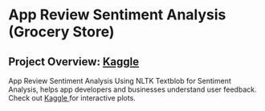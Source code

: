 # App Review Sentiment Analysis (Grocery Store)

## Project Overview: <a href ="https://www.kaggle.com/code/chethanp34/thread-app-review-sentiment-analysis"> Kaggle </a>
App Review Sentiment Analysis Using NLTK Textblob for Sentiment Analysis, helps app developers and businesses understand user feedback. Check out <a href ="https://www.kaggle.com/code/chethanp34/thread-app-review-sentiment-analysis"> Kaggle </a> for interactive plots.



